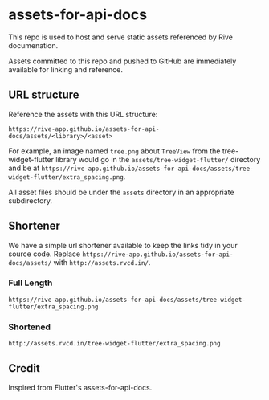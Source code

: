 # assets-for-api-docs

This repo is used to host and serve static assets referenced by Rive documenation.

Assets committed to this repo and pushed to GitHub are immediately
available for linking and reference.

## URL structure

Reference the assets with this URL structure:

`https://rive-app.github.io/assets-for-api-docs/assets/<library>/<asset>`

For example, an image named `tree.png` about `TreeView` from the
tree-widget-flutter library would go in the `assets/tree-widget-flutter/` directory and be at
`https://rive-app.github.io/assets-for-api-docs/assets/tree-widget-flutter/extra_spacing.png`.

All asset files should be under the `assets` directory in an appropriate
subdirectory.

## Shortener
We have a simple url shortener available to keep the links tidy in your source code. Replace ```https://rive-app.github.io/assets-for-api-docs/assets/``` with ```http://assets.rvcd.in/```.

### Full Length
```
https://rive-app.github.io/assets-for-api-docs/assets/tree-widget-flutter/extra_spacing.png
```
### Shortened
```
http://assets.rvcd.in/tree-widget-flutter/extra_spacing.png
```
## Credit

Inspired from Flutter's assets-for-api-docs.
